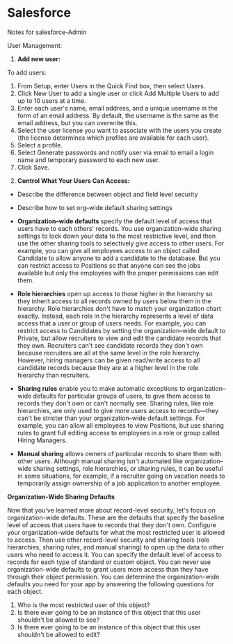 # Salesforce
Notes for salesforce-Admin

User Management:

1) **Add new user:**

To add users:

1. From Setup, enter Users in the Quick Find box, then select Users.
2. Click New User to add a single user or click Add Multiple Users to add up to 10 users at a time.
3. Enter each user's name, email address, and a unique username in the form of an email address. By default, the username is the same as the email
address, but you can overwrite this.
4. Select the user license you want to associate with the users you create (the license determines which profiles are available for each user).
5. Select a profile.
6. Select Generate passwords and notify user via email to email a login name and temporary password to each new user.
7. Click Save.

2) **Control What Your Users Can Access:**

- Describe the difference between object and field level security
- Describe how to set org–wide default sharing settings

- **Organization–wide defaults** specify the default level of access that users have to each others' records. You use organization–wide sharing settings to lock down your data to the most restrictive level, and then use the other sharing tools to selectively give access to other users. For example, you can give all employees access to an object called Candidate to allow anyone to add a candidate to the database. But you can restrict access to Positions so that anyone can see the jobs available but only the employees with the proper permissions can edit them.
- **Role hierarchies** open up access to those higher in the hierarchy so they inherit access to all records owned by users below them in the hierarchy. Role hierarchies don't have to match your organization chart exactly. Instead, each role in the hierarchy represents a level of data access that a user or group of users needs. For example, you can restrict access to Candidates by setting the organization–wide default to Private, but allow recruiters to view and edit the candidate records that they own. Recruiters can't see candidate records they don't own because recruiters are all at the same level in the role hierarchy. However, hiring managers can be given read/write access to all candidate records because they are at a higher level in the role hierarchy than recruiters.
- **Sharing rules** enable you to make automatic exceptions to organization–wide defaults for particular groups of users, to give them access to records they don't own or can't normally see. Sharing rules, like role hierarchies, are only used to give more users access to records—they can't be stricter than your organization–wide default settings. For example, you can allow all employees to view Positions, but use sharing rules to grant full editing access to employees in a role or group called Hiring Managers.
- **Manual sharing** allows owners of particular records to share them with other users. Although manual sharing isn't automated like organization–wide sharing settings, role hierarchies, or sharing rules, it can be useful in some situations, for example, if a recruiter going on vacation needs to temporarily assign ownership of a job application to another employee.


**Organization-Wide Sharing Defaults**

Now that you've learned more about record-level security, let's focus on organization-wide defaults. These are the defaults that specify the baseline level
of access that users have to records that they don't own. Configure your organization-wide defaults for what the most restricted user is allowed to access.
Then use other record-level security and sharing tools (role hierarchies, sharing rules, and manual sharing) to open up the data to other users who need
to access it.
You can specify the default level of access to records for each type of standard or custom object. You can never use organization-wide defaults to grant
users more access than they have through their object permission.
You can determine the organization-wide defaults you need for your app by answering the following questions for each object.

1. Who is the most restricted user of this object?
2. Is there ever going to be an instance of this object that this user shouldn't be allowed to see?
3. Is there ever going to be an instance of this object that this user shouldn't be allowed to edit?
